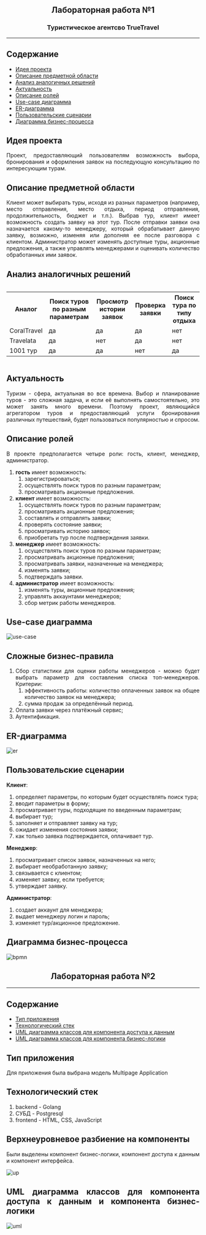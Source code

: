 <h2 style="text-align: center;">Лабораторная работа №1</h2>
<h3 style="text-align: center;">Туристическое агентсво TrueTravel</h3>

---

## Содержание

- [Идея проекта](#идея-проекта)
- [Описание предметной области](#описание-предметной-области)
- [Анализ аналогичных решений](#анализ-аналогичных-решений)
- [Актуальность](#актуальность)
- [Описание ролей](#описание-ролей)
- [Use-case диаграмма](#use-case-диаграмма)
- [ER-диаграмма](#er-диаграмма)
- [Пользовательские сценарии](#пользовательские-сценарии)
- [Диаграмма бизнес-процесса](#диаграмма-бизнес-процесса)

## Идея проекта
<div style="text-align: justify"> Проект, предоставляющий пользователям возможность выбора, бронирования и оформления заявок на последующую консультацию по интересующим турам.</div>

## Описание предметной области
<div style="text-align: justify">Клиент может выбирать туры, исходя из разных параметров (например, место отправления, место отдыха, период отправления, продолжительность, бюджет и т.п.). Выбрав тур, клиент имеет возможность создать заявку на этот тур. После отправки заявки она назначается какому-то менеджеру, который обрабатывает данную заявку, возможно, изменяя или дополняя ее после разговора с клиентом. Администратор может изменять доступные туры, акционные предложения, а также управлять менеджерами и оценивать количество обработанных ими заявок.</div>

## Анализ аналогичных решений
<div style="text-align: justify">
<div style="display: flex; justify-content: center;">
  <div>
    <table>
      <tr>
        <th>Аналог</th>
        <th>Поиск туров по разным параметрам</th>
        <th>Просмотр истории заявок</th>
        <th>Проверка заявки</th>
        <th>Поиск тура по типу отдыха</th>
      </tr>
      <tr>
        <td>CoralTravel</td>
        <td>да</td>
        <td>да</td>
        <td>да</td>
        <td>нет</td>
      </tr>
      <tr>
        <td>Travelata</td>
        <td>да</td>
        <td>нет</td>
        <td>да</td>
        <td>нет</td>
      </tr>
      <tr>
        <td>1001 тур</td>
        <td>да</td>
        <td>да</td>
        <td>нет</td>
        <td>да</td>
      </tr>
    </table>
  </div>
</div>

## Актуальность
<div style="text-align: justify">Туризм - сфера, актуальная во все времена. Выбор и планирование туров - это сложная задача, и если её выполнять самостоятельно, это может занять много времени. Поэтому проект, являющийся агрегатором туров и предоставляющий услуги бронирования различных путешествий, будет пользоваться популярностью и спросом.</div>

## Описание ролей
<div style="text-align: justify">В проекте предполагается четыре роли: гость, клиент, менеджер, администратор.</div>

1. **гость** имеет возможность:
    1. зарегистрироваться;
    2. осуществлять поиск туров по разным параметрам;
    3. просматривать акционные предложения.
2. **клиент** имеет возможность:
    1. осуществлять поиск туров по разным параметрам;
    2. просматривать акционные предложения;
    3. составлять и отправлять заявки;
    4. проверять состояние заявки;
    5. просматривать историю заявок;
    6. приобретать тур после подтверждения заявки.
3. **менеджер** имеет возможность:
    1. осуществлять поиск туров по разным параметрам;
    2. просматривать акционные предложения;
    3. просматривать заявки, назначенные на менеджера;
    4. изменять заявки;
    5. подтверждать заявки.
4. **администратор** имеет возможность:
    1. изменять туры, акционные предложения;
    2. управлять аккаунтами менеджеров;
    3. сбор метрик работы менеджеров.

## Use-case диаграмма
![use-case](./img/uc2.png)

## Сложные бизнес-правила

1. Сбор статистики для оценки работы менеджеров - можно будет выбрать параметр для составления списка топ-менеджеров. Критерии:
    1. эффективность работы: количество оплаченных заявок на общее количество заявок на менеджера;
    2. сумма продаж за определённый период.
2. Оплата заявки через платёжный сервис;
3. Аутентификация.

## ER-диаграмма
![er](./img/er.png)

## Пользовательские сценарии

**Клиент**:
1. определяет параметры, по которым будет осуществлять поиск тура;
2. вводит параметры в форму;
3. просматривает туры, подходящие по введенным параметрам;
4. выбирает тур;
5. заполняет и отправляет заявку на тур;
6. ожидает изменения состояния заявки;
7. как только заявка подтверждается, оплачивает тур.

**Менеджер**:
1. просматривает список заявок, назначенных на него;
2. выбирает необработанную заявку;
3. связывается с клиентом;
4. изменяет заявку, если требуется;
5. утверждает заявку.

**Администратор**:
1. создает аккаунт для менеджера;
2. выдает менеджеру логин и пароль;
3. изменяет тур/акционное предложение.

## Диаграмма бизнес-процесса
![bpmn](./img/bpmn.png)

<h2 style="text-align: center;">Лабораторная работа №2</h2>

---


## Содержание

- [Тип приложения](#тип-приложения)
- [Технологический стек](#технологический-стек)
- [UML диаграмма классов для компонента доступа к данным](#uml-диаграмма-классов-для-компонента-доступа-к-данным)
- [UML диаграмма классов для компонента бизнес-логики](#uml-диаграмма-классов-для-компонента-бизнес-логики)

## Тип приложения
<div style="text-align: justify">Для приложения была выбрана модель Multipage Application</div>

## Технологический стек
1. backend - Golang
2. СУБД - Postgresql
3. frontend - HTML, CSS, JavaScript 

## Верхнеуровневое разбиение на компоненты
<div style="text-align: justify">Были выделены компонент бизнес-логики, компонент доступа к данным и компонент интерфейса.</div>

![up](./img/up_v3.png)

## UML диаграмма классов для компонента доступа к данным и компонента бизнес-логики

![uml](./img/uml.png)